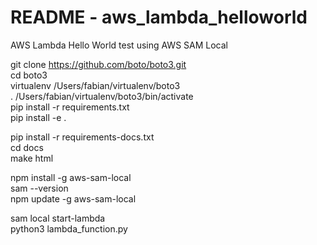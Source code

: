 # README - aws_lambda_helloworld
AWS Lambda Hello World test using AWS SAM Local

git clone https://github.com/boto/boto3.git <br />
cd boto3 <br />
virtualenv /Users/fabian/virtualenv/boto3 <br />
. /Users/fabian/virtualenv/boto3/bin/activate <br />
pip install -r requirements.txt <br />
pip install -e . <br />

pip install -r requirements-docs.txt <br />
cd docs <br />
make html <br />

npm install -g aws-sam-local <br />
sam --version <br />
npm update -g aws-sam-local <br />

sam local start-lambda <br />
python3 lambda_function.py <br />
